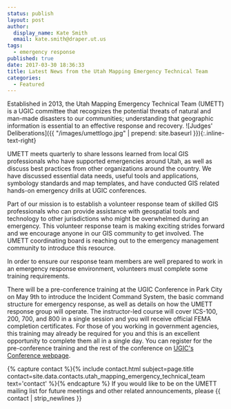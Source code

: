 ```yaml
---
status: publish
layout: post
author:
  display_name: Kate Smith
  email: kate.smith@draper.ut.us
tags:
  - emergency response
published: true
date: 2017-03-30 18:36:33
title: Latest News from the Utah Mapping Emergency Technical Team
categories:
  - Featured
---
```

Established in 2013, the Utah Mapping Emergency Technical Team (UMETT) is a UGIC committee that recognizes the potential threats of natural and man-made disasters to our communities; understanding that geographic information is essential to an effective response and recovery. ![Judges' Deliberations]({{ "/images/umettlogo.jpg" | prepend: site.baseurl }}){:.inline-text-right}

UMETT meets quarterly to share lessons learned from local GIS professionals who have supported emergencies around Utah, as well as discuss best practices from other organizations around the country. We have discussed essential data needs, useful tools and applications, symbology standards and map templates, and have conducted GIS related hands-on emergency drills at UGIC conferences.

Part of our mission is to establish a volunteer response team of skilled GIS professionals who can provide assistance with geospatial tools and technology to other jurisdictions who might be overwhelmed during an emergency. This volunteer response team is making exciting strides forward and we encourage anyone in our GIS community to get involved. The UMETT coordinating board is reaching out to the emergency management community to introduce this resource.

In order to ensure our response team members are well prepared to work in an emergency response environment, volunteers must complete some training requirements.

There will be a pre-conference training at the UGIC Conference in Park City on May 9th to introduce the Incident Command System, the basic command structure for emergency response, as well as details on how the UMETT response group will operate. The instructor-led course will cover ICS-100, 200, 700, and 800 in a single session and you will receive official FEMA completion certificates. For those of you working in government agencies, this training may already be required for you and this is an excellent opportunity to complete them all in a single day. You can register for the pre-conference training and the rest of the conference on [UGIC's Conference webpage](http://ugic.org/ugic/ugic-conference-2017/).

{% capture contact %}{% include contact.html subject=page.title contact=site.data.contacts.utah_mapping_emergency_technical_team text='contact' %}{% endcapture %}
If you would like to be on the UMETT mailing list for future meetings and other related announcements, please {{ contact | strip_newlines }}
